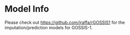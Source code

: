 # Model Info

Please check out https://github.com/jraffa/rGOSSIS1 for the imputation/prediction models for GOSSIS-1.
